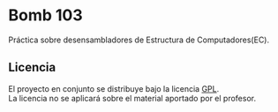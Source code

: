 Bomb 103
========================
Práctica sobre desensambladores de Estructura de Computadores(EC).  

Licencia  
------------------------
El proyecto en conjunto se distribuye bajo la licencia [GPL](LICENSE).  
La licencia no se aplicará sobre el material aportado por el profesor.  

